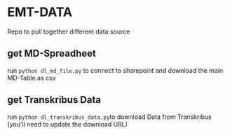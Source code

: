 # EMT-DATA

Repo to pull together different data source

## get MD-Spreadheet

run `python dl_md_file.py` to connect to sharepoint and download the main MD-Table as csv


## get Transkribus Data

run `python dl_transkribus_data.py`to download Data from Transkribus (you'll need to update the download URL)